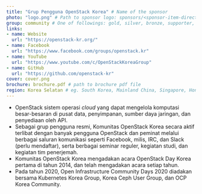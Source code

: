 ```yaml
---
title: "Grup Pengguna OpenStack Korea" # Name of the sponsor
photo: "logo.png" # Path to sponsor logo: sponsors/<sponsor-item-directory>/logo.png
group: community # One of followings: gold, silver, bronze, supporter, infra, record, videoi18n, swag, partner
links:
- name: Website
  url: "https://openstack-kr.org/"
- name: Facebook
  url: "https://www.facebook.com/groups/openstack.kr"
- name: YouTube
  url: "https://www.youtube.com/c/OpenStackKoreaGroup"
- name: GitHub
  url: "https://github.com/openstack-kr"
cover: cover.png
brochure: brochure.pdf # path to brochure pdf file
region: Korea Selatan # eg. South Korea, Mainland China, Singapore, Hong Kong, Taiwan ...
---
```


- OpenStack sistem operasi *cloud* yang dapat mengelola komputasi besar-besaran di pusat data, penyimpanan, sumber daya jaringan, dan penyediaan oleh API.
- Sebagai grup pengguna resmi, Komunitas OpenStack Korea secara aktif terlibat dengan banyak pengguna OpenStack dan peminat melalui berbagai saluran komunikasi seperti Facebook, milis, IRC, dan Slack (perlu mendaftar), serta berbagai seminar reguler, kegiatan studi, dan kegiatan tim penerjemah.
- Komunitas OpenStack Korea mengadakan acara OpenStack Day Korea pertama di tahun 2014, dan telah mengadakan acara setiap tahun.
- Pada tahun 2020, Open Infrastructure Community Days 2020 diadakan bersama Kubernetes Korea Group, Korea Ceph User Group, dan OCP Korea Community.